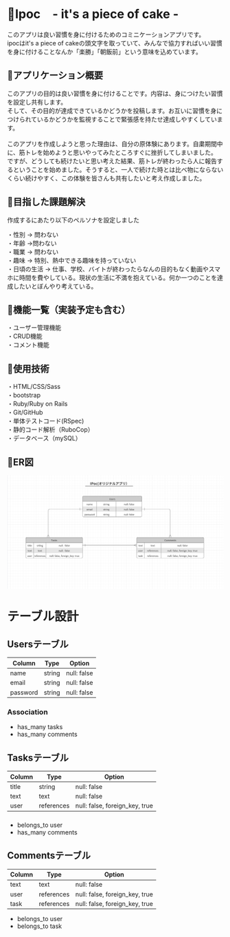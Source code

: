 # 💪Ipoc　- it's a piece of cake -

 このアプリは良い習慣を身に付けるためのコミニケーションアプリです。<br>
 ipocはit's a piece of cakeの頭文字を取っていて、みんなで協力すればいい習慣を身に付けることなんか「楽勝」「朝飯前」という意味を込めています。



## 💪アプリケーション概要

このアプリの目的は良い習慣を身に付けることです。内容は、身につけたい習慣を設定し共有します。<br>
そして、その目的が達成できているかどうかを投稿します。お互いに習慣を身につけられているかどうかを監視することで緊張感を持たせ達成しやすくしています。<br>
<br>
このアプリを作成しようと思った理由は、自分の原体験にあります。自粛期間中に、筋トレを始めようと思いやってみたところすぐに挫折してしまいました。<br>
ですが、どうしても続けたいと思い考えた結果、筋トレが終わったら人に報告するということを始めました。そうすると、一人で続けた時とは比べ物にならないくらい続けやすく、この体験を皆さんも共有したいと考え作成しました。

## 💪目指した課題解決

作成するにあたり以下のペルソナを設定しました

・性別 → 問わない<br>
・年齢 →問わない<br>
・職業 → 問わない<br>
・趣味 → 特別、熱中できる趣味を持っていない<br>
・日頃の生活 → 仕事、学校、バイトが終わったらなんの目的もなく動画やスマホに時間を費やしている。現状の生活に不満を抱えている。何か一つのことを達成したいとぼんやり考えている。<br>

## 💪機能一覧（実装予定も含む）

・ユーザー管理機能<br>
・CRUD機能<br>
・コメント機能<br>

## 💪使用技術

・HTML/CSS/Sass<br>
・bootstrap<br>
・Ruby/Ruby on Rails<br>
・Git/GitHub<br>
・単体テストコード(RSpec)<br>
・静的コード解析（RuboCop）<br>
・データベース（mySQL）<br>

## 💪ER図

![ER図](app/assets/images/er.png "サンプル")


# テーブル設計

## Usersテーブル

| Column   | Type   | Option      |
| -------- | ------ | ----------- |
| name     | string | null: false |
| email    | string | null: false |
| password | string | null: false |

### Association

- has_many tasks
- has_many comments

## Tasksテーブル

| Column | Type       | Option                         |
| ------ | ---------- | ------------------------------ |
| title  | string     | null: false                    |
| text   | text       | null: false                    |
| user   | references | null: false, foreign_key, true |

###

- belongs_to user
- has_many comments

## Commentsテーブル

| Column | Type       | Option                         | 
| ------ | ---------- | ------------------------------ |
| text   | text       | null: false                    |
| user   | references | null: false, foreign_key, true |
| task   | references | null: false, foreign_key, true |

- belongs_to user
- belongs_to task

